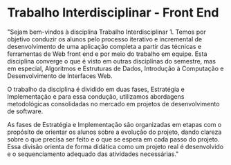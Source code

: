 # Trabalho Interdisciplinar - Front End

"Sejam bem-vindos à disciplina Trabalho Interdisciplinar 1.  Temos por objetivo conduzir os alunos pelo processo iterativo e incremental de desenvolvimento de uma aplicação completa a partir das técnicas e ferramentas de Web front end e por meio do trabalho em equipe. Esta disciplina converge o que é visto em outras disciplinas do semestre, mas em especial, Algoritmos e Estruturas de Dados, Introdução à Computação e Desenvolvimento de Interfaces Web.

O trabalho da disciplina é dividido em duas fases, Estratégia e Implementação e para essa condução, utilizamos abordagens metodológicas consolidadas no mercado em projetos de desenvolvimento de software. 

As fases de Estratégia e Implementação são organizadas em etapas com o propósito de orientar os alunos sobre a evolução do projeto, dando clareza sobre o que precisa ser feito e o que se espera em cada passo do projeto. Essa divisão orienta de forma didática como um projeto real é desenvolvido e o sequenciamento adequado das atividades necessárias."